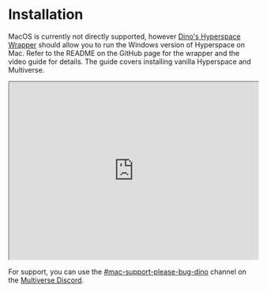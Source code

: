 # Installation

MacOS is currently not directly supported, however [Dino's Hyperspace Wrapper](https://github.com/The-Dumb-Dino/Dinos-Hyperspace-Wrapper-for-Mac) should allow you to run the Windows version of Hyperspace on Mac. Refer to the README on the GitHub page for the wrapper and the video guide for details. The guide covers installing vanilla Hyperspace and Multiverse.

<iframe width="100%" height="360" src="https://www.youtube.com/embed/Dnb5mYeFwa4"></iframe>

For support, you can use the [#mac-support-please-bug-dino](https://discord.com/channels/604415384979898464/1199977570750431313) channel on the [Multiverse Discord](https://discord.com/invite/hhs5ecx).

